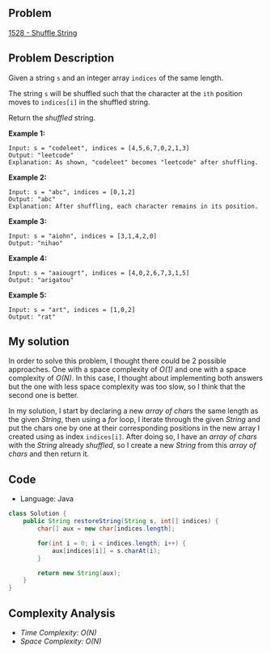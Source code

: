 
## Problem

[1528 - Shuffle String](https://leetcode.com/problems/shuffle-string/)

## Problem Description

Given a string `s` and an integer array `indices` of the same length.

The string `s` will be shuffled such that the character at the `ith` position moves to `indices[i]` in the shuffled string.

Return the _shuffled_ string.


__Example 1:__
```
Input: s = "codeleet", indices = [4,5,6,7,0,2,1,3]
Output: "leetcode"
Explanation: As shown, "codeleet" becomes "leetcode" after shuffling.
```

__Example 2:__
```
Input: s = "abc", indices = [0,1,2]
Output: "abc"
Explanation: After shuffling, each character remains in its position.
```

__Example 3:__
```
Input: s = "aiohn", indices = [3,1,4,2,0]
Output: "nihao"
```

__Example 4:__
```
Input: s = "aaiougrt", indices = [4,0,2,6,7,3,1,5]
Output: "arigatou"
```

__Example 5:__
```
Input: s = "art", indices = [1,0,2]
Output: "rat"
```

## My solution

In order to solve this problem, I thought there could be 2 possible approaches. One with a space complexity of _O(1)_ and one with a space complexity of _O(N)_. In this case, I thought about implementing both answers but the one with less space complexity was too slow, so I think that the second one is better.

In my solution, I start by declaring a new _array of chars_ the same length as the given _String_, then using a _for_ loop, I iterate through the given _String_ and put the chars one by one at their corresponding positions in the new array I created using as index `indices[i]`. After doing so, I have an _array of chars_ with the _String_ already _shuffled_, so I create a new _String_ from this _array of chars_ and then return it.

## Code

- Language: Java

```java
class Solution {
    public String restoreString(String s, int[] indices) {
        char[] aux = new char[indices.length];

        for(int i = 0; i < indices.length; i++) {
            aux[indices[i]] = s.charAt(i);
        }

        return new String(aux);        
    }
}
```

## Complexity Analysis

- _Time Complexity: O(N)_
- _Space Complexity: O(N)_
